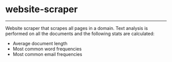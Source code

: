 # website-scraper
___

Website scraper that scrapes all pages in a domain. Text analysis is performed on all the 
documents and the following stats are calculated:
- Average document length
- Most common word frequencies
- Most common email frequencies